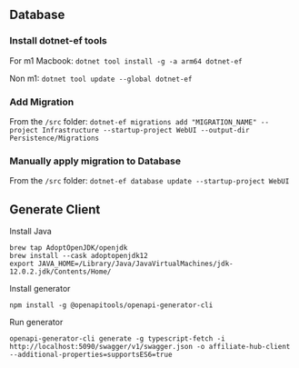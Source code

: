 ## Database

### Install dotnet-ef tools

For m1 Macbook:
`dotnet tool install -g -a arm64 dotnet-ef`

Non m1:
`dotnet tool update --global dotnet-ef`

### Add Migration

From the `/src` folder:
`dotnet-ef migrations add "MIGRATION_NAME" --project Infrastructure --startup-project WebUI --output-dir Persistence/Migrations`

### Manually apply migration to Database

From the `/src` folder:
`dotnet-ef database update --startup-project WebUI`

## Generate Client

Install Java

```
brew tap AdoptOpenJDK/openjdk
brew install --cask adoptopenjdk12
export JAVA_HOME=/Library/Java/JavaVirtualMachines/jdk-12.0.2.jdk/Contents/Home/
```

Install generator

```
npm install -g @openapitools/openapi-generator-cli
```

Run generator

```
openapi-generator-cli generate -g typescript-fetch -i http://localhost:5090/swagger/v1/swagger.json -o affiliate-hub-client --additional-properties=supportsES6=true
```
